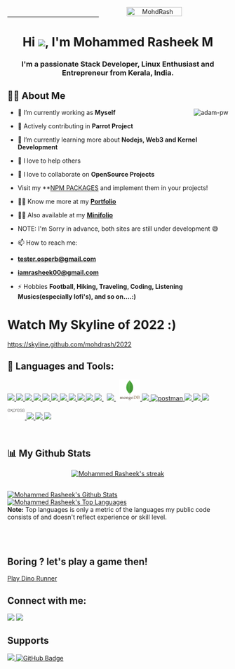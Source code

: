 <a align="center" href="https://skyline.github.com/mohdrash/2022">&nbsp;&nbsp;&nbsp;&nbsp;&nbsp;&nbsp;&nbsp;&nbsp;&nbsp;&nbsp;&nbsp;&nbsp;&nbsp;&nbsp;&nbsp;&nbsp;&nbsp;&nbsp;&nbsp;&nbsp;&nbsp;&nbsp;&nbsp;&nbsp;&nbsp;&nbsp;&nbsp;&nbsp;&nbsp;&nbsp;&nbsp;&nbsp;&nbsp;&nbsp;&nbsp;&nbsp;&nbsp;&nbsp;&nbsp;&nbsp;&nbsp;&nbsp;&nbsp;&nbsp;&nbsp;&nbsp;&nbsp;&nbsp;&nbsp;&nbsp;&nbsp;&nbsp; <img title="MohdRash" width="50%" src="https://res.cloudinary.com/osperbian/image/upload/v1650269405/myslef_data/mohdrash_idgjcb.png" height="55%"/></a>

<h1 align="center">Hi <img src="https://raw.githubusercontent.com/MartinHeinz/MartinHeinz/master/wave.gif" width="5%">, I'm Mohammed Rasheek M</h1>
<h3 align="center">I'm a passionate Stack Developer, Linux Enthusiast and Entrepreneur from Kerala, India.</h3>



## 🙋‍♂️ About Me

<p><img align="right" src="https://user-images.githubusercontent.com/87312799/168414003-30c76d43-b8d5-431c-9525-b4c10ae06455.gif" alt="adam-pw" /></p>


- 🔭 I’m currently working as **Myself**

- 🔭 Actively contributing in **Parrot Project**

- 🌱 I’m currently learning more about **Nodejs, Web3 and Kernel Development**

- 👯 I love to help others

- 👯 I love to collaborate on **OpenSource Projects**
- Visit my **[NPM PACKAGES](https://www.npmjs.com/~mohdrash) and implement them in your projects! 

- 👨‍💻 Know me more at my **[Portfolio](https://mohdrash.github.io/myself/)**
- 👨‍💻 Also available at my **[Minifolio](https://mohdrash.github.io/minifolio/)**
- NOTE: I'm Sorry in advance, both sites are still under development 😅

- 📫 How to reach me: 
- **tester.osperb@gmail.com**
- **iamrasheek00@gmail.com**

- ⚡ Hobbies **Football, Hiking, Traveling, Coding, Listening Musics(especially lofi's), and so on....:)**

# Watch My Skyline of 2022 :)

https://skyline.github.com/mohdrash/2022

## 🚀 Languages and Tools:

<p align="left"> 
    <a title="Moralis" href="https://moralis.io" target="_blank"> <img src="https://res.cloudinary.com/osperbian/image/upload/v1650266618/myslef_data/moralisWhiteLogo_cropped_fhuro4.png"/> </a>
    <a title="React" href="https://reactjs.org" target="_blank"> <img src="https://img.icons8.com/color/48/000000/react-native.png"/> </a>
    <a title="Next" href="https://nextjs.org" target="_blank"> <img src="https://res.cloudinary.com/osperbian/image/upload/v1650267334/myslef_data/next-js-logo_cropped_vxnmkf.png"/> </a>
    <a title="Debian" href="https://www.debian.org" target="_blank"> <img src="https://img.icons8.com/color/48/debian.png"/> </a>
    <a title="Arch" href="https://archlinux.org" target="_blank"> <img src="https://res.cloudinary.com/osperbian/image/upload/v1650266846/myslef_data/arch_cropped_czfkm0.png"/> </a>
    <a title="Javascript" href="https://developer.mozilla.org/en-US/docs/Web/JavaScript" target="_blank"> <img src="https://img.icons8.com/color/48/000000/javascript.png"/> </a> 
    <a title="HTML5" href="https://www.w3.org/html/" target="_blank"> <img src="https://img.icons8.com/color/48/000000/html-5.png"/> </a> 
    <a title="CSS" href="https://www.w3schools.com/css/" target="_blank"> <img src="https://img.icons8.com/color/48/000000/css3.png"/> </a> 
    <a title="Bootstrap" href="https://getbootstrap.com" target="_blank"> <img src="https://img.icons8.com/color/48/000000/bootstrap.png"/> </a> 
    <a title="Python" href="https://www.python.org" target="_blank"> <img src="https://img.icons8.com/color/48/000000/python.png"/> </a> 
    <a title="Nodejs" style="padding-right:8px;" href="https://nodejs.org" target="_blank"> <img src="https://img.icons8.com/color/48/000000/nodejs.png"/> </a> 
    <a title="Mysql" style="padding-right:8px;" href="https://www.mysql.com/" target="_blank"> <img src="https://img.icons8.com/fluent/50/000000/mysql-logo.png"/> </a>
    <a title="Mongodb" href="https://www.mongodb.com/" target="_blank"> <img src="https://raw.githubusercontent.com/devicons/devicon/master/icons/mongodb/mongodb-original-wordmark.svg" alt="mongodb" width="48" height="48"/> </a> 
    <a title="Firebase" href="https://firebase.google.com/" target="_blank"> <img src="https://img.icons8.com/color/48/000000/firebase.png"/> </a> 
    <a title="Postman" href="https://postman.com" target="_blank"> <img src="https://www.vectorlogo.zone/logos/getpostman/getpostman-icon.svg" alt="postman" width="45" height="45"/> </a>   
    <a title="Git" href="https://git-scm.com/" target="_blank"> <img src="https://img.icons8.com/color/48/000000/git.png"/> </a> 
    <a title="C++" href="http://www.cplusplus.org" target="_blank"> <img src="https://img.icons8.com/color/48/c-plus-plus-logo.png"/> </a> 
    <a title="Redux" href="https://redux.js.org" target="_blank"> <img src="https://img.icons8.com/color/48/000000/redux.png"/> </a>
    <a title="Expressjs" href="https://expressjs.com" target="_blank"> <img src="https://raw.githubusercontent.com/devicons/devicon/master/icons/express/express-original-wordmark.svg" alt="express" width="40" height="40"/> </a>
    <a title="Postgresql" href="https://www.postgresql.org" target="_blank"> <img src="https://res.cloudinary.com/osperbian/image/upload/v1650267998/myslef_data/postgress_cropped_erbusl.png"/> </a>
    <a title="Solidity" href="https://soliditylang.org" target="_blank"> <img src="https://img.icons8.com/ios-filled/48/solidity.png"/> </a>
    <a title="Hardhat" href="https://hardhat.org" target="_blank"> <img src="https://hardhat.org/_next/static/media/hardhat-logo.5c5f687b.svg"/> </a>
</p>

<!-- [![React Badge](https://img.shields.io/badge/-React-61DBFB?style=for-the-badge&labelColor=black&logo=react&logoColor=61DBFB)](#)  [![Javascript Badge](https://img.shields.io/badge/-Javascript-F0DB4F?style=for-the-badge&labelColor=black&logo=javascript&logoColor=F0DB4F)](#) [![Typescript Badge](https://img.shields.io/badge/-Typescript-007acc?style=for-the-badge&labelColor=black&logo=typescript&logoColor=007acc)](#) [![Nodejs Badge](https://img.shields.io/badge/-Nodejs-3C873A?style=for-the-badge&labelColor=black&logo=node.js&logoColor=3C873A)](#) [![GraphQL Badge](https://img.shields.io/badge/-GraphQl-e535ab?style=for-the-badge&labelColor=black&logo=node.js&logoColor=e535ab)](#) -->
<br/>


## 📊 My Github Stats

<p align="center">
    <a href="https://skyline.github.com/mohdrash/2022">
        <img title="🔥 Get streak stats for your profile at git.io/streak-stats" alt="Mohammed Rasheek's streak" src="https://github-readme-streak-stats.herokuapp.com/?user=mohdrash&theme=black-ice&hide_border=true&stroke=0000&background=060A0CD0"/>
    </a>
</p>

  <br/>
    <a href="https://skyline.github.com/mohdrash/2022"><img alt="Mohammed Rasheek's Github Stats" src="https://github-readme-stats.vercel.app/api?username=mohdrash&show_icons=true&count_private=true&theme=react&hide_border=true&bg_color=0D1117" /></a>
  <a href="https://skyline.github.com/mohdrash/2022"><img alt="Mohammed Rasheek's Top Languages" src="https://github-readme-stats.vercel.app/api/top-langs/?username=mohdrash&langs_count=8&count_private=true&layout=compact&theme=react&hide_border=true&bg_color=0D1117" /></a>
  <br/>
  <b>Note:</b> Top languages is only a metric of the languages my public code consists of and doesn't reflect experience or skill level.


<br/>
<br/>


<br/>
<br/>

## Boring ? let's play a game then!

[Play Dino Runner](https://mohdrash.github.io/Dino_Runner/)


## Connect with me:
<p align="left">

<a href = "https://in.linkedin.com/in/mohammed-rasheek-m-4358b8191"><img src="https://img.icons8.com/fluent/48/000000/linkedin.png"/></a>
<a href = "https://www.instagram.com/m__rshk/"><img src="https://img.icons8.com/fluent/48/000000/instagram-new.png"/></a>
    
</p>

## Supports
<a href="https://skyline.github.com/mohdrash/2022">
    <img src="https://komarev.com/ghpvc/?username=mohdrash">
</a>
<a href="https://github.com/mohdrash?tab=followers"><img src="https://img.shields.io/github/followers/mohdrash?label=Followers&style=social" alt="GitHub Badge"></a>

